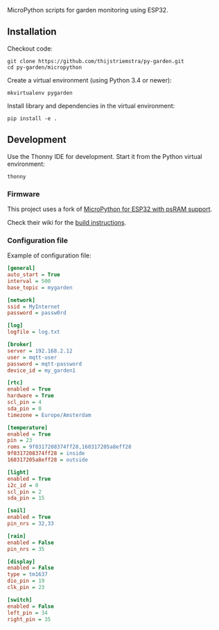 MicroPython scripts for garden monitoring using ESP32.

## Installation

Checkout code:

```console
git clone https://github.com/thijstriemstra/py-garden.git
cd py-garden/micropython
```

Create a virtual environment (using Python 3.4 or newer):

```console
mkvirtualenv pygarden
```

Install library and dependencies in the virtual environment:

```console
pip install -e .
```

## Development

Use the Thonny IDE for development. Start it from the Python virtual
environment:

```console
thonny
```

### Firmware

This project uses a fork of [MicroPython for ESP32 with psRAM support](https://github.com/loboris/MicroPython_ESP32_psRAM_LoBo).

Check their wiki for the [build instructions](https://github.com/loboris/MicroPython_ESP32_psRAM_LoBo/wiki/build).

### Configuration file

Example of configuration file:

```ini
[general]
auto_start = True
interval = 500
base_topic = mygarden

[network]
ssid = MyInternet
password = passw0rd

[log]
logfile = log.txt

[broker]
server = 192.168.2.12
user = mqtt-user
password = mqtt-password
device_id = my_garden1

[rtc]
enabled = True
hardware = True
scl_pin = 4
sda_pin = 0
timezone = Europe/Amsterdam

[temperature]
enabled = True
pin = 23
roms = 9f0317208374ff28,160317205a8eff28
9f0317208374ff28 = inside
160317205a8eff28 = outside

[light]
enabled = True
i2c_id = 0
scl_pin = 2
sda_pin = 15

[soil]
enabled = True
pin_nrs = 32,33

[rain]
enabled = False
pin_nrs = 35

[display]
enabled = False
type = tm1637
dio_pin = 19
clk_pin = 23

[switch]
enabled = False
left_pin = 34
right_pin = 35
```
